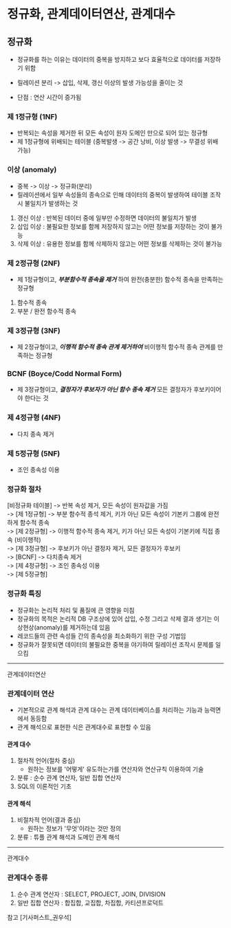 # 정규화, 관계데이터연산, 관계대수

## 정규화

- 정규화를 하는 이유는 데이터의 중복을 방지하고 보다 효율적으로 데이터를 저장하기 위함
- 릴레이션 분리 -> 삽입, 삭제, 갱신 이상의 발생 가능성을 줄이는 것

- 단점 : 연산 시간이 증가됨

### 제 1정규형 (1NF)

- 반복되는 속성을 제거한 뒤 모든 속성이 원자 도메인 만으로 되어 있는 정규형
- 제 1정규형에 위배되는 테이블 (중복발생 -> 공간 낭비, 이상 발생 -> 무결성 위배 가능)

### 이상 (anomaly)

- 중복 -> 이상 -> 정규화(분리)
- 릴레이션에서 일부 속성들의 종속으로 인해 데이터의 중복이 발생하여 테이블 조작 시 불일치가 발생하는 것

1. 갱신 이상 : 반복된 데이터 중에 일부만 수정하면 데이터의 불일치가 발생
2. 삽입 이상 : 불필요한 정보를 함께 저장하지 않고는 어떤 정보를 저장하는 것이 불가능
3. 삭제 이상 : 유용한 정보를 함께 삭제하지 않고는 어떤 정보를 삭제하는 것이 불가능

### 제 2정규형 (2NF)

- 제 1정규형이고, **_부분함수적 종속을 제거_** 하여 완전(충분한) 함수적 종속을 만족하는 정규형

1. 함수적 종속
2. 부분 / 완전 함수적 종속

### 제 3정규형 (3NF)

- 제 2정규형이고, **_이행적 함수적 종속 관계 제거하여_** 비이행적 함수적 종속 관계를 만족하는 정규형

### BCNF (Boyce/Codd Normal Form)

- 제 3정규형이고, **_결정자가 후보자가 아닌 함수 종속 제거_** 모든 결정자가 후보키이어야 한다는 것

### 제 4정규형 (4NF)

- 다치 종속 제거

### 제 5정규형 (5NF)

- 조인 종속성 이용

### 정규화 절차

[비정규화 테이블] -> 반복 속성 제거, 모든 속성이 원자값을 가짐 \
-> [제 1정규형] -> 부분 함수적 종석 제거, 키가 아닌 모든 속성이 기본키 그룹에 완전하게 함수적 종속 \
-> [제 2정규형] -> 이행적 함수적 종속 제거, 키가 아닌 모든 속성이 기본키에 직접 종속 (비이행적) \
-> [제 3정규형] -> 후보키가 아닌 결정자 제거, 모든 결정자가 후보키 \
-> [BCNF] -> 다치종속 제거 \
-> [제 4정규형] -> 조인 종속성 이용 \
-> [제 5정규형]

### 정규화 특징

- 정규화는 논리적 처리 및 품질에 큰 영향을 미침
- 정규화의 목적은 논리적 DB 구조상에 있어 삽입, 수정 그리고 삭제 결과 생기는 이상현상(anomaly)를 제거하는데 있음
- 레코드들의 관련 속성들 간의 종속성을 최소화하기 위한 구성 기법임
- 정규화가 잘못되면 데이터의 불필요한 중복을 야기하여 릴레이션 조작시 문제를 일으킴

---

관계데이터연산

### 관계데이터 연산

- 기본적으로 관계 해석과 관계 대수는 관계 데이터베이스를 처리하는 기능과 능력면에서 동등함
- 관계 해석으로 표현한 식은 관계대수로 표현할 수 있음

#### 관계 대수

1. 절차적 언어(절차 중심)
   - 원하는 정보를 '어떻게' 유도하는가를 연산자와 연산규칙 이용하여 기술
2. 분류 : 순수 관계 연산자, 일반 집합 연산자
3. SQL의 이론적인 기초

#### 관계 해석

1. 비절차적 언어(결과 중심)
   - 원하는 정보가 '무엇'이라는 것만 정의
2. 분류 : 튜플 관계 해석과 도메인 관계 해석

---

관계대수

### 관계대수 종류

1. 순수 관계 연산자 : SELECT, PROJECT, JOIN, DIVISION
2. 일반 집합 연산자 : 합집합, 교집합, 차집합, 카티션프로덕트

참고 [기사퍼스트_권우석]
